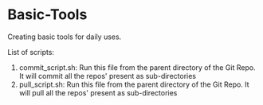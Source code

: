 # Basic-Tools

Creating basic tools for daily uses.

List of scripts: 
1. commit_script.sh: Run this file from the parent directory of the Git Repo. It will commit all the repos' present as sub-directories
2. pull_script.sh: Run this file from the parent directory of the Git Repo. It will pull all the repos' present as sub-directories
